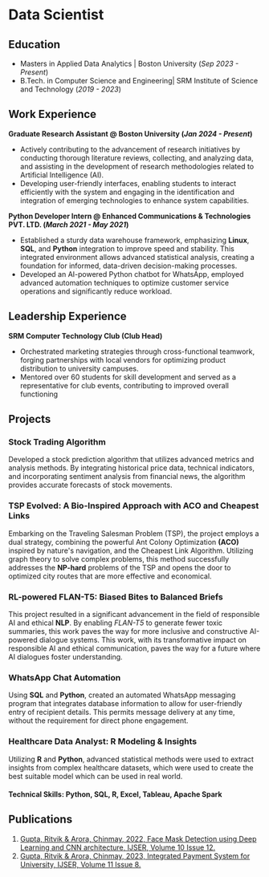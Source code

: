 # Data Scientist

## Education
- Masters in Applied Data Analytics | Boston University (_Sep 2023 - Present_)
- B.Tech. in Computer Science and Engineering| SRM Institute of Science and Technology (_2019 - 2023_)

## Work Experience
**Graduate Research Assistant @ Boston University (_Jan 2024 - Present_)**
- Actively contributing to the advancement of research initiatives by conducting thorough literature reviews, collecting, and analyzing data, and assisting in the development of research methodologies related to Artificial Intelligence (AI).
- Developing user-friendly interfaces, enabling students to interact efficiently with the system and engaging in the identification and integration of emerging technologies to enhance system capabilities.

**Python Developer Intern @ Enhanced Communications & Technologies PVT. LTD. (_March 2021 - May 2021_)**
- Established a sturdy data warehouse framework, emphasizing **Linux**, **SQL**, and **Python** integration to improve speed and stability. This integrated environment allows advanced statistical analysis, creating a foundation for informed, data-driven decision-making processes.
- Developed an AI-powered Python chatbot for WhatsApp, employed advanced automation techniques to optimize customer service operations and significantly reduce workload.

## Leadership Experience
**SRM Computer Technology Club (Club Head)**
- Orchestrated marketing strategies through cross-functional teamwork, forging partnerships with local vendors for optimizing product distribution to university campuses.
- Mentored over 60 students for skill development and served as a representative for club events, contributing to improved overall functioning

## Projects
### Stock Trading Algorithm

Developed a stock prediction algorithm that utilizes advanced metrics and analysis methods. By integrating historical price data, technical indicators, and incorporating sentiment analysis from financial news, the algorithm provides accurate forecasts of stock movements.

### TSP Evolved: A Bio-Inspired Approach with ACO and Cheapest Links

Embarking on the Traveling Salesman Problem (TSP), the project employs a dual strategy, combining the powerful Ant Colony Optimization **(ACO)** inspired by nature's navigation, and the Cheapest Link Algorithm. Utilizing graph theory to solve complex problems, this method successfully addresses the **NP-hard** problems of the TSP and opens the door to optimized city routes that are more effective and economical.

### RL-powered FLAN-T5: Biased Bites to Balanced Briefs

This project resulted in a significant advancement in the field of responsible AI and ethical **NLP**. By enabling *FLAN-T5* to generate fewer toxic summaries, this work paves the way for more inclusive and constructive AI-powered dialogue systems. This work, with its transformative impact on responsible AI and ethical communication, paves the way for a future where AI dialogues foster understanding. 

### WhatsApp Chat Automation

Using **SQL** and **Python**, created an automated WhatsApp messaging program that integrates database information to allow for user-friendly entry of recipient details. This permits message delivery at any time, without the requirement for direct phone engagement.

### Healthcare Data Analyst: R Modeling & Insights

Utilizing **R** and **Python**, advanced statistical methods were used to extract insights from complex healthcare datasets, which were used to create the best suitable model which can be used in real world.

#### Technical Skills: Python, SQL, R, Excel, Tableau, Apache Spark

## Publications
1. [Gupta, Ritvik & Arora, Chinmay, 2022, Face Mask Detection using Deep Learning and CNN architecture, IJSER, Volume 10 Issue 12.](https://www.ijser.in/archives/v10i12/SE221206135738.pdf)
2. [Gupta, Ritvik & Arora, Chinmay, 2023, Integrated Payment System for University, IJSER, Volume 11 Issue 8.](Https://www.ijser.in/archives/v11i8/SE23822002659.pdf)
